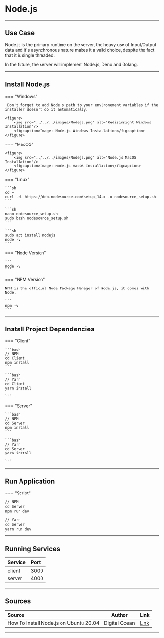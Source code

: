 # Node.js

<hr/>

## Use Case

Node.js is the primary runtime on the server, the heavy use of Input/Output data and it's asynchronous nature makes it a valid choice, despite the fact that it is single threaded.

In the future, the server will implement Node.js, Deno and Golang.

<hr/>

## Install Node.js

=== "Windows"

     Don't forget to add Node's path to your environement variables if the installer doesn't do it automatically.

    <figure>
        <img src="../../../images/Nodejs.png" alt="Redisinsight Windows Installation"/>
        <figcaption>Image: Node.js Windows Installation</figcaption>
    </figure>

=== "MacOS"

    <figure>
        <img src="../../../images/Nodejs.png" alt="Node.js MacOS Installation"/>
        <figcaption>Image: Node.js MacOS Installation</figcaption>
    </figure>

=== "Linux"

    ```sh
    cd ~
    curl -sL https://deb.nodesource.com/setup_14.x -o nodesource_setup.sh
    ```

    ```sh
    nano nodesource_setup.sh
    sudo bash nodesource_setup.sh
    ```

    ```sh
    sudo apt install nodejs
    node -v
    ```

=== "Node Version"

    ```
    node -v
    ```

=== "NPM Version"

    NPM is the official Node Package Manager of Node.js, it comes with Node.

    ```
    npm -v
    ```

<hr/>

## Install Project Dependencies

=== "Client"

    ```bash
    // NPM
    cd Client
    npm install
    ```

    ```bash
    // Yarn
    cd Client
    yarn install

    ```

=== "Server"

    ```bash
    // NPM
    cd Server
    npm install
    ```

    ```bash
    // Yarn
    cd Server
    yarn install

    ```

<hr/>

## Run Application

=== "Script"

```bash
// NPM
cd Server
npm run dev
```

```bash
// Yarn
cd Server
yarn run dev
```

<hr />

## Running Services

| Service | Port |
| :------ | :--- |
| client  | 3000 |
| server  | 4000 |

<hr />

## Sources

| Source                                 |    Author     | Link                                                                                            |
| :------------------------------------- | :-----------: | :---------------------------------------------------------------------------------------------- |
| How To Install Node.js on Ubuntu 20.04 | Digital Ocean | [Link](https://www.digitalocean.com/community/tutorials/how-to-install-node-js-on-ubuntu-20-04) |

<hr />
